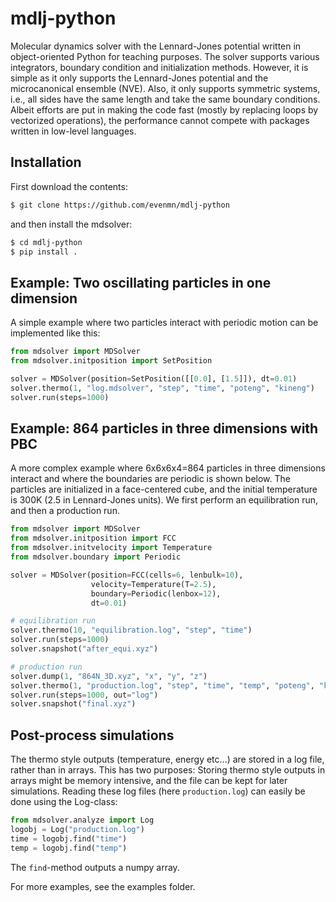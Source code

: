 # mdlj-python
Molecular dynamics solver with the Lennard-Jones potential written in object-oriented Python for teaching purposes. The solver supports various integrators, boundary condition and initialization methods. However, it is simple as it only supports the Lennard-Jones potential and the microcanonical ensemble (NVE). Also, it only supports symmetric systems, i.e., all sides have the same length and take the same boundary conditions. Albeit efforts are put in making the code fast (mostly by replacing loops by vectorized operations), the performance cannot compete with packages written in low-level languages. 

## Installation
First download the contents:
``` bash
$ git clone https://github.com/evenmn/mdlj-python
```
and then install the mdsolver:
``` bash
$ cd mdlj-python
$ pip install .
```

## Example: Two oscillating particles in one dimension
A simple example where two particles interact with periodic motion can be implemented like this:
``` python
from mdsolver import MDSolver
from mdsolver.initposition import SetPosition

solver = MDSolver(position=SetPosition([[0.0], [1.5]]), dt=0.01)
solver.thermo(1, "log.mdsolver", "step", "time", "poteng", "kineng")
solver.run(steps=1000)
```

## Example: 864 particles in three dimensions with PBC
A more complex example where 6x6x6x4=864 particles in three dimensions interact and where the boundaries are periodic is shown below. The particles are initialized in a face-centered cube, and the initial temperature is 300K (2.5 in Lennard-Jones units). We first perform an equilibration run, and then a production run.
``` python
from mdsolver import MDSolver
from mdsolver.initposition import FCC
from mdsolver.initvelocity import Temperature
from mdsolver.boundary import Periodic

solver = MDSolver(position=FCC(cells=6, lenbulk=10),
                  velocity=Temperature(T=2.5),
                  boundary=Periodic(lenbox=12),
                  dt=0.01)

# equilibration run
solver.thermo(10, "equilibration.log", "step", "time")
solver.run(steps=1000)
solver.snapshot("after_equi.xyz")

# production run
solver.dump(1, "864N_3D.xyz", "x", "y", "z")
solver.thermo(1, "production.log", "step", "time", "temp", "poteng", "kineng")
solver.run(steps=1000, out="log")
solver.snapshot("final.xyz")
```

## Post-process simulations
The thermo style outputs (temperature, energy etc...) are stored in a log file, rather than in arrays. This has two purposes: Storing thermo style outputs in arrays might be memory intensive, and the file can be kept for later simulations. Reading these log files (here `production.log`) can easily be done using the Log-class:
``` python
from mdsolver.analyze import Log
logobj = Log("production.log")
time = logobj.find("time")
temp = logobj.find("temp")
```
The `find`-method outputs a numpy array.

For more examples, see the examples folder.
